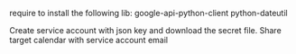 require to install the following lib:
google-api-python-client
python-dateutil

Create service account with json key and download the secret file.
Share target calendar with service account email
